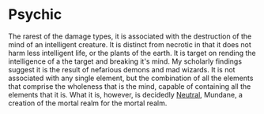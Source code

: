 # Psychic

The rarest of the damage types, it is associated with the destruction of the mind of an intelligent creature. It is distinct from necrotic in that it does not harm less intelligent life, or the plants of the earth. It is target on rending the intelligence of a the target and breaking it's mind. My scholarly findings suggest it is the result of nefarious demons and mad wizards. It is not associated with any single element, but the combination of all the elements that comprise the wholeness that is the mind, capable of containing all the elements that it is. What it is, however, is decidedly [Neutral](../Magic/Spell%20Domains/Neutral.md), Mundane, a creation of the mortal realm for the mortal realm.